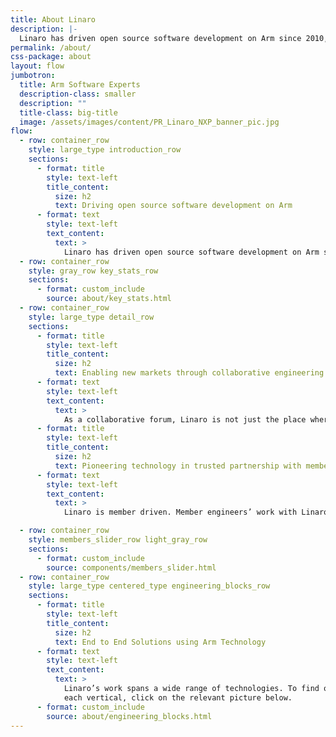```yaml
---
title: About Linaro
description: |-
  Linaro has driven open source software development on Arm since 2010, providing the tools, Linux kernel quality and security needed for a solid foundation to innovate on.
permalink: /about/
css-package: about
layout: flow
jumbotron:
  title: Arm Software Experts
  description-class: smaller
  description: ""
  title-class: big-title
  image: /assets/images/content/PR_Linaro_NXP_banner_pic.jpg
flow:
  - row: container_row
    style: large_type introduction_row
    sections:
      - format: title
        style: text-left
        title_content:
          size: h2
          text: Driving open source software development on Arm
      - format: text
        style: text-left
        text_content:
          text: >
            Linaro has driven open source software development on Arm since its foundation in 2010, providing the tools, Linux kernel quality and security needed for a solid foundation to innovate on. At the time, multiple companies were frequently trying to upstream the same code, causing fragmentation and delay to product deployments. Linaro was therefore formed to consolidate the Arm code base and provide a much needed collaborative forum for companies to work together on foundational open source software on Arm.
  - row: container_row
    style: gray_row key_stats_row
    sections:
      - format: custom_include
        source: about/key_stats.html
  - row: container_row
    style: large_type detail_row
    sections:
      - format: title
        style: text-left
        title_content:
          size: h2
          text: Enabling new markets through collaborative engineering
      - format: text
        style: text-left
        text_content:
          text: >
            As a collaborative forum, Linaro is not just the place where Arm software is consolidated, developed and maintained. We also bring companies together to identify business opportunities and enable new markets on Arm architecture. This has resulted in multiple Linaro groups focused on specific verticals, including Artificial Intelligence, Autonomous Vehicles, Consumer, Datacenter & Cloud, Edge & Fog Computing and IoT & Embedded.
      - format: title
        style: text-left
        title_content:
          size: h2
          text: Pioneering technology in trusted partnership with member companies
      - format: text
        style: text-left
        text_content:
          text: >
            Linaro is member driven. Member engineers’ work with Linaro engineers to solve common software problems. Member companies also sit on technical steering committees where they collectively make decisions, together with Linaro and other members, on what work needs to be done and when. Being a Linaro member in eﬀect means shaping the future of Arm software. In addition to Linaro membership, companies can also leverage Linaro Arm software expertise on speciﬁc projects by working with Linaro Developer Services.

  - row: container_row
    style: members_slider_row light_gray_row
    sections:
      - format: custom_include
        source: components/members_slider.html
  - row: container_row
    style: large_type centered_type engineering_blocks_row
    sections:
      - format: title
        style: text-left
        title_content:
          size: h2
          text: End to End Solutions using Arm Technology
      - format: text
        style: text-left
        text_content:
          text: >
            Linaro’s work spans a wide range of technologies. To find out more about what work we do in
            each vertical, click on the relevant picture below.
      - format: custom_include
        source: about/engineering_blocks.html
---
```

